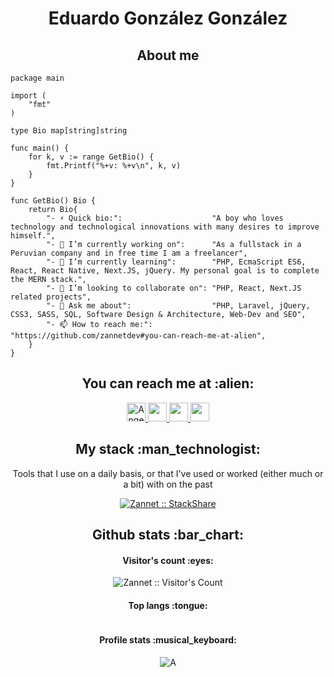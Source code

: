 <h1 align="center">Eduardo González González</h1>
<h2 align="center">About me</h2>

```golang
package main

import (
	"fmt"
)

type Bio map[string]string

func main() {
	for k, v := range GetBio() {
		fmt.Printf("%+v: %+v\n", k, v)
	}
}

func GetBio() Bio {
	return Bio{
		"- ⚡ Quick bio:":                    "A boy who loves technology and technological innovations with many desires to improve himself.",
		"- 🔭 I’m currently working on":      "As a fullstack in a Peruvian company and in free time I am a freelancer",
		"- 🌱 I’m currently learning":        "PHP, EcmaScript ES6, React, React Native, Next.JS, jQuery. My personal goal is to complete the MERN stack.",
		"- 👯 I’m looking to collaborate on": "PHP, React, Next.JS related projects",
		"- 💬 Ask me about":                  "PHP, Laravel, jQuery, CSS3, SASS, SQL, Software Design & Architecture, Web-Dev and SEO",
		"- 📫 How to reach me:":              "https://github.com/zannetdev#you-can-reach-me-at-alien",
	}
}
```

<h2 align="center">You can reach me at :alien:</h2>

<p align="center">
  <a href="https://dev.to/zannetdev">
    <img src="https://d2fltix0v2e0sb.cloudfront.net/dev-badge.svg" alt="Angel Santiago Jaime Zavala's DEV Profile" height="30" width="30">
  </a>

  <a href="https://www.linkedin.com/in/zannetsol/">
    <img src="https://www.vectorlogo.zone/logos/linkedin/linkedin-icon.svg" alt="" height="30" width="30">
  </a>

  <a href="https://stackoverflow.com/users/18625571/zannet?tab=profile">
    <img src="https://www.vectorlogo.zone/logos/stackoverflow/stackoverflow-icon.svg" alt="" height="30" width="30">
  </a>

  <a href="https://www.youtube.com/channel/UClM9eBqt_3IY2kgIr-gA_pw">
    <img src="https://www.vectorlogo.zone/logos/youtube/youtube-icon.svg" alt="" height="30" width="30">
  </a>
</p>

<h2 align="center">My stack :man_technologist:</h2>

<p align="center">Tools that I use on a daily basis, or that I've used or worked (either much or a bit) with on the past</p>
<p align="center">
  <a href="https://stackshare.io/zannetdev/my-stack">
    <img src="http://img.shields.io/badge/tech-stack-0690fa.svg?style=flat" alt="Zannet :: StackShare" />
  </a>
</p>

<h2 align="center">Github stats :bar_chart:</h2>

<h4 align="center">Visitor's count :eyes:</h4>

<p align="center"><img src="https://profile-counter.glitch.me/{zannetdev}/count.svg" alt="Zannet :: Visitor's Count" /></p>

<h4 align="center">Top langs :tongue:</h4>

<p align="center"><img src="https://github-readme-stats.vercel.app/api/top-langs/?username=zannetdev&langs_count=10&theme=tokyonight&layout=compact" alt="" /></p>

<h4 align="center">Profile stats :musical_keyboard:</h4>

<p align="center"><img src="https://github-readme-stats.vercel.app/api?username=zannetdev&show_icons=true&theme=synthwave" alt="A" /></p>


